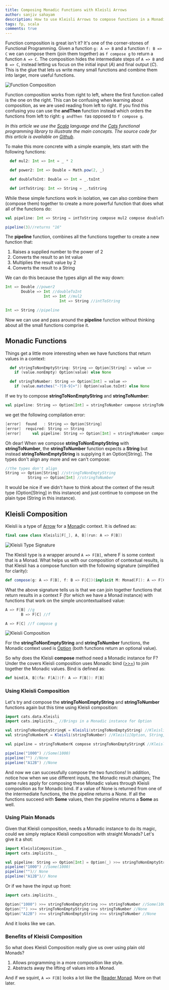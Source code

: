 ```yaml
---
title: Composing Monadic Functions with Kleisli Arrows
author: sanjiv sahayam
description: How to use Kleisli Arrows to compose functions in a Monadic context.
tags: fp, scala
comments: true
---
```


Function composition is great isn't it? It's one of the corner-stones of Functional Programming. Given a function ```g: A => B``` and a function  ```f: B => C``` we can compose them (join them together) as ```f compose g``` to return a function ```A => C```. The composition hides the intermediate steps of ```A => B``` and ```B => C```, instead letting us focus on the initial input (_A_) and final output (_C_). This is the glue that lets us write many small functions and combine them into larger, more useful functions.

![Function Composition](/images/kleisli-composition/function-composition.jpg)

Function composition works from right to left, where the first function called is the one on the right. This can be confusing when learning about composition, as we are used reading from left to right. If you find this confusing you can use the __andThen__ function instead which orders the functions from left to right: ```g andThen f```as opposed to ```f compose g```.

_In this article we use the [Scala](http://www.scala-lang.org/) language and the [Cats](http://typelevel.org/cats/) functional programming library to illustrate the main concepts. The source code for this article is available on [Github](https://github.com/ssanj/kleisli)_.

To make this more concrete with a simple example, lets start with the following functions:

```{.scala .scrollx}
  def mul2: Int => Int = _ * 2

  def power2: Int => Double = Math.pow(2, _)

  def doubleToInt: Double => Int = _.toInt

  def intToString: Int => String = _.toString
```

While these simple functions work in isolation, we can also combine them (compose them) together to create a more powerful function that does what all of the functions do:

```{.scala .scrollx}
val pipeline: Int => String = intToString compose mul2 compose doubleToInt compose power2

pipeline(3)//returns "16"
```

The __pipeline__ function, combines all the functions together to create a new function that:

1. Raises a supplied number to the power of 2
1. Converts the result to an Int value
1. Multiplies the result value by 2
1. Converts the result to a String

We can do this because the types align all the way down:

```{.scala .scrollx}
Int => Double //power2
       Double => Int //doubleToInt
                 Int => Int //mul2
                        Int => String //intToString

Int => String //pipeline
```

Now we can use and pass around the __pipeline__ function without thinking about all the small functions comprise it.

## Monadic Functions

Things get a little more interesting when we have functions that return values in a context:

```{.scala .scrollx}
  def stringToNonEmptyString: String => Option[String] = value =>
    if (value.nonEmpty) Option(value) else None

  def stringToNumber: String => Option[Int] = value =>
    if (value.matches("-?[0-9]+")) Option(value.toInt) else None
```

If we try to compose __stringToNonEmptyString__ and __stringToNumber__:

```{.scala .scrollx}
val pipeline: String => Option[Int] = stringToNumber compose stringToNonEmptyString
```

we get the following compilation error:

```{.scala .scrollx}
[error]  found   : String => Option[String]
[error]  required: String => String
[error]     val pipeline: String => Option[Int] = stringToNumber compose stringToNonEmptyString
```

Oh dear! When we compose __stringToNonEmptyString__ with __stringToNumber__, the __stringToNumber__ function expects a __String__ but instead __stringToNonEmptyString__ is supplying it an Option[String]. The types don't align any more and we can't compose:

```{.scala .scrollx}
//the types don't align
String => Option[String] //stringToNonEmptyString
          String => Option[Int] //stringToNumber
```

It would be nice if we didn't have to think about the context of the result type (Option[String] in this instance) and just continue to compose on the plain type (String in this instance).

## Kleisli Composition

Kleisli is a type of [Arrow](https://wiki.haskell.org/Arrow_tutorial#Kleisli_Arrows) for a [Monad](https://wiki.haskell.org/Monad)ic context. It is defined as:

```{.scala .scrollx}
final case class Kleisli[F[_], A, B](run: A => F[B])
```

![Kleisli Type Signature](/images/kleisli-composition/kleisli-type.jpg)

The Kleisli type is a wrapper around ```A => F[B]```, where F is some context that is a Monad. What helps us with our composition of contextual results, is that Kleisli has a compose function with the following signature (simplified for clarity):

```{.scala .scrollx}
def compose(g: A => F[B], f: B => F[C])(implicit M: Monad[F]): A => F[C]
```

What the above signature tells us is that we can join together functions that return results in a context F (for which we have a Monad instance) with functions that work on the simple uncontextualised value:

```{.scala .scrollx}
A => F[B] //g
       B => F[C] //f

A => F[C] //f compose g
```

![Kleisli Composition](/images/kleisli-composition/kleisli-composition.jpg)

For the __stringToNonEmptyString__ and __stringToNumber__ functions, the Monadic context used is [Option](http://www.scala-lang.org/api/current/scala/Option.html) (both functions return an optional value).

So why does the Kleisli __compose__ method need a Monadic instance for F? Under the covers Kleisli composition uses Monadic bind ([>>=](https://github.com/non/cats/blob/master/core/src/main/scala/cats/FlatMap.scala#L26)) to join together the Monadic values. Bind is defined as:

```{.scala .scrollx}
def bind[A, B](fa: F[A])(f: A => F[B]): F[B]
```

### Using Kleisli Composition

Let's try and compose the __stringToNonEmptyString__ and __stringToNumber__ functions again but this time using Kleisli composition:

```{.scala .scrollx}
import cats.data.Kleisli
import cats.implicits._ //Brings in a Monadic instance for Option

val stringToNonEmptyStringK = Kleisli(stringToNonEmptyString) //Kleisli[Option, String, String]
val stringToNumberK = Kleisli(stringToNumber) //Kleisli[Option, String, Int]

val pipeline = stringToNumberK compose stringToNonEmptyStringK //Kleisli[Option, String, Int]

pipeline("1000") //Some(1000)
pipeline("") //None
pipeline("A12B") //None
```

And now we can successfully compose the two functions! In addition, notice how when we use different inputs, the Monadic result changes; The same rules apply for composing these Monadic values through Kleisli composition as for Monadic bind. If a value of None is returned from one of the intermediate functions, the the pipeline returns a None. If all the functions succeed with __Some__ values, then the pipeline returns a __Some__ as well.

### Using Plain Monads

Given that Kleisli composition, needs a Monadic instance to do its magic, could we simply replace Kleisli composition with straight Monads?
Let's give it a shot:


```{.scala .scrollx}
import KleisliComposition._
import cats.implicits._

val pipeline: String => Option[Int] = Option(_) >>= stringToNonEmptyString >>= stringToNumber
pipeline("1000") //Some(1000)
pipeline("")// None
pipeline("A12B")// None
```

Or if we have the input up front:

```{.scala .scrollx}
import cats.implicits._

Option("1000") >>= stringToNonEmptyString >>= stringToNumber //Some(1000)
Option("") >>= stringToNonEmptyString >>= stringToNumber //None
Option("A12B") >>= stringToNonEmptyString >>= stringToNumber //None
```

And it looks like we can.

### Benefits of Kleisli Composition

So what does Kleisli Composition really give us over using plain old Monads?

1. Allows programming in a more composition like style.
1. Abstracts away the lifting of values into a Monad.

And if we squint, ```A => F[B]``` looks a lot like the [Reader Monad](http://adit.io/posts/2013-06-10-three-useful-monads.html#the-reader-monad). More on that later.